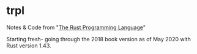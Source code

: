 # trpl
Notes &amp; Code from "[The Rust Programming Language](https://doc.rust-lang.org/book/)"

Starting fresh- going through the 2018 book version as of May 2020 with Rust version 1.43.